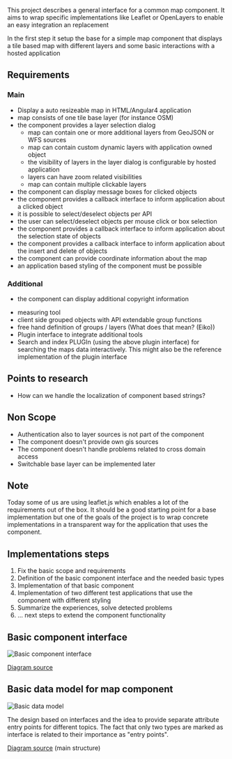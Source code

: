 This project describes a general interface for a
common map component.
It aims to wrap specific implementations like Leaflet
or OpenLayers to enable an easy integration an replacement

In the first step it setup the base for a simple map 
component that displays a tile based map with different
layers and some basic interactions with a hosted application

## Requirements
### Main
* Display a auto resizeable map in HTML/Angular4 application
* map consists of one tile base layer (for instance OSM)
* the component provides a layer selection dialog
  - map can contain one or more additional layers from GeoJSON or WFS sources
  - map can contain custom dynamic layers with application owned object
  - the visibility of layers in the layer dialog is configurable by hosted application
  - layers can have zoom related visibilities 
  - map can contain multiple clickable layers
* the component can display message boxes for clicked objects
* the component provides a callback interface to inform application about a clicked object
* it is possible to select/deselect objects per API
* the user can select/deselect objects per mouse click or box selection
* the component provides a callback interface to inform application about the selection state of objects
* the component provides a callback interface to inform application about the insert and delete of objects
* the component can provide coordinate information about the map
* an application based styling of the component must be possible

### Additional
* the component can display additional copyright information 
+ measuring tool
+ client side grouped objects with API extendable group functions
+ free hand definition of groups / layers (What does that mean? (Eiko))
+ Plugin interface to integrate additional tools 
+ Search and index PLUGIn (using the above plugin interface) for searching the maps data interactively. This might also be the reference implementation of the plugin interface

## Points to research
* How can we handle the localization of component based strings?


## Non Scope
* Authentication also to layer sources is not part of the component
* The component doesn't provide own gis sources
* The component doesn't handle problems related to cross domain access
* Switchable base layer can be implemented later

## Note
Today some of us are using leaflet.js which enables a lot of the requirements out of the box. 
It should be a good starting point for a base implementation but one of the goals of the project is
to wrap concrete implementations in a transparent way for the application that uses the component.

## Implementations steps
1. Fix the basic scope and requirements
2. Definition of the basic component interface and the needed basic types
3. Implementation of that basic component
4. Implementation of two different test applications that use the component with different styling
5. Summarize the experiences, solve detected problems
6. ... next steps to extend the component functionality

## Basic component interface
![Basic component interface](http://www.plantuml.com/plantuml/png/5Or93eKm34FtdE9p09ezAwwIdmPQgPCoYElJRcm_sP8lDHJpMhOzDoeUsQNyajdG4q3m3K-sv7zN5khDk5cWNa4fbMu9dULubqB5SUGva1k99-cC43lfQi9O5nUtEFq3)

[Diagram source](docs/map.puml)

## Basic data model for map component
![Basic data model](http://www.plantuml.com/plantuml/png/5Or93eKm34FtdE9p09ezAwwIdmPQgPCoYElJRcm_sP8lDHJpMhOzDoeUsQNyajdG4q3m3K-sv7zN5khDk5cWNa4fbMu9dULubqB5SUGva1k99-cC43lfQi9O5nUtEFq3)

The design based on interfaces and the idea to provide separate attribute entry points for different topics.
The fact that only two types are marked as interface is related to their importance as "entry points".

[Diagram source](additional/demo_model.puml) (main structure)
